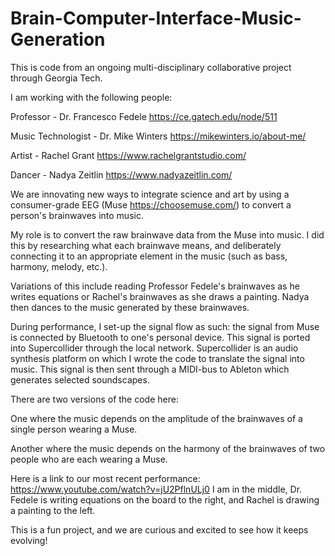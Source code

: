 # Brain-Computer-Interface-Music-Generation

This is code from an ongoing multi-disciplinary collaborative project through Georgia Tech.

I am working with the following people:

Professor - Dr. Francesco Fedele https://ce.gatech.edu/node/511

Music Technologist - Dr. Mike Winters https://mikewinters.io/about-me/

Artist - Rachel Grant https://www.rachelgrantstudio.com/

Dancer - Nadya Zeitlin https://www.nadyazeitlin.com/


We are innovating new ways to integrate science and art by using a consumer-grade EEG (Muse https://choosemuse.com/) to convert a person's brainwaves into music.

My role is to convert the raw brainwave data from the Muse into music. I did this by researching what each brainwave means, and deliberately connecting it to an appropriate element in the music (such as bass, harmony, melody, etc.).

Variations of this include reading Professor Fedele's brainwaves as he writes equations or Rachel's brainwaves as she draws a painting. Nadya then dances to the music generated by these brainwaves.

During performance, I set-up the signal flow as such: the signal from Muse is connected by Bluetooth to one's personal device. This signal is ported into Supercollider through the local network. Supercollider is an audio synthesis platform on which I wrote the code to translate the signal into music. This signal is then sent through a MIDI-bus to Ableton which generates selected soundscapes.

There are two versions of the code here:

One where the music depends on the amplitude of the brainwaves of a single person wearing a Muse.

Another where the music depends on the harmony of the brainwaves of two people who are each wearing a Muse.

Here is a link to our most recent performance: https://www.youtube.com/watch?v=jU2PflnULj0 I am in the middle, Dr. Fedele is writing equations on the board to the right, and Rachel is drawing a painting to the left.

This is a fun project, and we are curious and excited to see how it keeps evolving!
